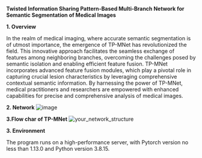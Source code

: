 
**Twisted Information Sharing Pattern-Based Multi-Branch Network for Semantic Segmentation of Medical Images**

**1. Overview**

In the realm of medical imaging, where accurate semantic segmentation is of utmost importance, the emergence of TP-MNet has revolutionized the field. This innovative approach facilitates the seamless exchange of features among neighboring branches, overcoming the challenges posed by semantic isolation and enabling efficient feature fusion. TP-MNet incorporates advanced feature fusion modules, which play a pivotal role in capturing crucial lesion characteristics by leveraging comprehensive contextual semantic information. By harnessing the power of TP-MNet, medical practitioners and researchers are empowered with enhanced capabilities for precise and comprehensive analysis of medical images.


**2. Network**
![image](https://github.com/YF-W/TP-MNet/assets/66008255/bb040db5-0461-4011-924f-d951dad672d3)


**3.Flow char of TP-MNet**
![your_network_structure](https://github.com/YF-W/TP-MNet/assets/66008255/7b6b6629-b53b-43c0-b1fc-96315c8af56b)


**3. Environment**

The program runs on a high-performance server, with Pytorch version no less than 1.13.0 and Python version 3.8.15.
